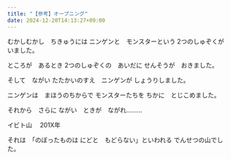 ```yaml
---
title: "【参考】オープニング"
date: 2024-12-20T14:13:27+09:00
---
```

むかしむかし　ちきゅうには
ニンゲンと　モンスターという
2つのしゅぞくが　いました。

ところが　あるとき
2つのしゅぞくの　あいだに
せんそうが　おきました。

そして　ながい
たたかいのすえ　ニンゲンが
しょうりしました。

ニンゲンは　まほうのちからで
モンスターたちを
ちかに　とじこめました。

それから　さらに
ながい　ときが　ながれ………


イビト山
　201X年

それは　「のぼったものは
にどと　もどらない」といわれる
でんせつの山でした。
